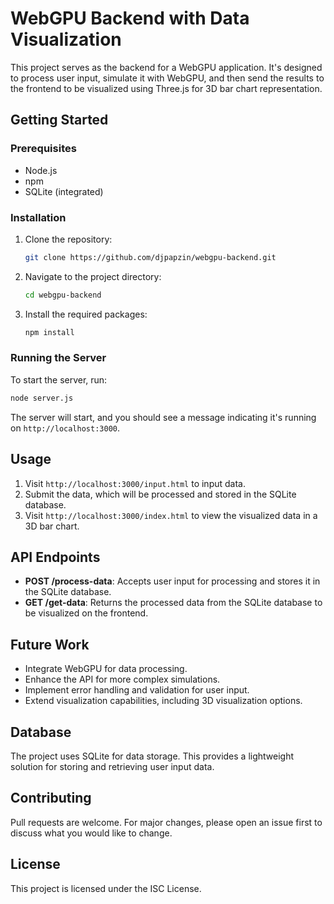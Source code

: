 # WebGPU Backend with Data Visualization

This project serves as the backend for a WebGPU application. It's designed to process user input, simulate it with WebGPU, and then send the results to the frontend to be visualized using Three.js for 3D bar chart representation.

## Getting Started

### Prerequisites

- Node.js
- npm
- SQLite (integrated)

### Installation

1. Clone the repository:
   ```bash
   git clone https://github.com/djpapzin/webgpu-backend.git
   ```

2. Navigate to the project directory:
   ```bash
   cd webgpu-backend
   ```

3. Install the required packages:
   ```bash
   npm install
   ```

### Running the Server

To start the server, run:

```bash
node server.js
```

The server will start, and you should see a message indicating it's running on `http://localhost:3000`.

## Usage

1. Visit `http://localhost:3000/input.html` to input data.
2. Submit the data, which will be processed and stored in the SQLite database.
3. Visit `http://localhost:3000/index.html` to view the visualized data in a 3D bar chart.

## API Endpoints

- **POST /process-data**: Accepts user input for processing and stores it in the SQLite database.
- **GET /get-data**: Returns the processed data from the SQLite database to be visualized on the frontend.

## Future Work

- Integrate WebGPU for data processing.
- Enhance the API for more complex simulations.
- Implement error handling and validation for user input.
- Extend visualization capabilities, including 3D visualization options.

## Database

The project uses SQLite for data storage. This provides a lightweight solution for storing and retrieving user input data.

## Contributing

Pull requests are welcome. For major changes, please open an issue first to discuss what you would like to change.

## License

This project is licensed under the ISC License.
